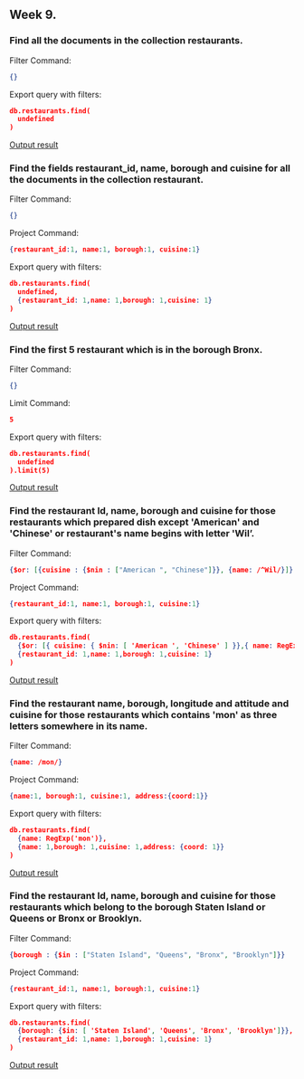## Week 9.

### Find all the documents in the collection restaurants.

Filter Command:
```json
{}
```

Export query with filters:
```json
db.restaurants.find(
  undefined
)
```

[Output result](ex1.json)



### Find the fields restaurant_id, name, borough and cuisine for all the documents in the collection restaurant.

Filter Command:
```json
{}
```

Project Command:
```json
{restaurant_id:1, name:1, borough:1, cuisine:1}
```

Export query with filters:
```json
db.restaurants.find(
  undefined,
  {restaurant_id: 1,name: 1,borough: 1,cuisine: 1}
)
```

[Output result](ex2.json)



### Find the first 5 restaurant which is in the borough Bronx.

Filter Command:
```json
{}
```

Limit Command:
```json
5
```

Export query with filters:
```json
db.restaurants.find(
  undefined
).limit(5)
```

[Output result](ex3.json)



### Find the restaurant Id, name, borough and cuisine for those restaurants which prepared dish except 'American' and 'Chinese' or restaurant's name begins with letter 'Wil’.

Filter Command:
```json
{$or: [{cuisine : {$nin : ["American ", "Chinese"]}}, {name: /^Wil/}]}
```

Project Command:
```json
{restaurant_id:1, name:1, borough:1, cuisine:1}
```

Export query with filters:
```json
db.restaurants.find(
  {$or: [{ cuisine: { $nin: [ 'American ', 'Chinese' ] }},{ name: RegExp('^Wil')}]},
  {restaurant_id: 1,name: 1,borough: 1,cuisine: 1}
)
```

[Output result](ex4.json)



### Find the restaurant name, borough, longitude and attitude and cuisine for those restaurants which contains 'mon' as three letters somewhere in its name.

Filter Command:
```json
{name: /mon/}
```

Project Command:
```json
{name:1, borough:1, cuisine:1, address:{coord:1}}
```

Export query with filters:
```json
db.restaurants.find(
  {name: RegExp('mon')},
  {name: 1,borough: 1,cuisine: 1,address: {coord: 1}}
)
```

[Output result](ex5.json)



### Find the restaurant Id, name, borough and cuisine for those restaurants which belong to the borough Staten Island or Queens or Bronx or Brooklyn.

Filter Command:
```json
{borough : {$in : ["Staten Island", "Queens", "Bronx", "Brooklyn"]}}
```

Project Command:
```json
{restaurant_id:1, name:1, borough:1, cuisine:1}
```

Export query with filters:
```json
db.restaurants.find(
  {borough: {$in: [ 'Staten Island', 'Queens', 'Bronx', 'Brooklyn']}},
  {restaurant_id: 1,name: 1,borough: 1,cuisine: 1}
)
```

[Output result](ex6.json)